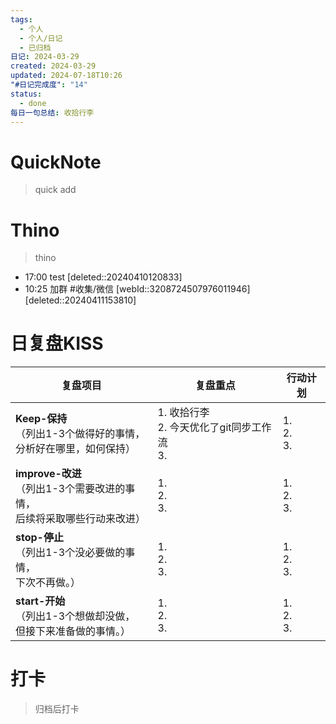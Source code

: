 ```yaml
---
tags:
  - 个人
  - 个人/日记
  - 已归档
日记: 2024-03-29
created: 2024-03-29
updated: 2024-07-18T10:26
"#日记完成度": "14"
status:
  - done
每日一句总结: 收拾行李
---
```

# QuickNote
> quick add

# Thino
> thino
- 17:00 test [deleted::20240410120833]
- 10:25 加群 #收集/微信   [webId::3208724507976011946]   [deleted::20240411153810]

# 日复盘KISS
| **复盘项目**                                             | **复盘重点**                           | **行动计划**          |
| ---------------------------------------------------- | ---------------------------------- | ----------------- |
| **Keep-保持**<br>（列出1-3个做得好的事情，<br>   分析好在哪里，如何保持）     | 1.  收拾行李<br>2. 今天优化了git同步工作流<br>3. | 1.  <br>2. <br>3. |
| **improve-改进**<br>（列出1-3个需要改进的事情，<br>  后续将采取哪些行动来改进） | 1.  <br>2. <br>3.                  | 1.  <br>2. <br>3. |
| **stop-停止**<br>（列出1-3个没必要做的事情，<br>下次不再做。）            | 1.  <br>2. <br>3.                  | 1.  <br>2. <br>3. |
| **start-开始**<br>（列出1-3个想做却没做，<br>但接下来准备做的事情。）        | 1.  <br>2. <br>3.                  | 1.  <br>2. <br>3. |



# 打卡
> 归档后打卡


